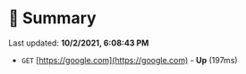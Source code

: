 # 📖 Summary
Last updated: **10/2/2021, 6:08:43 PM**

- `GET` [https://google.com](https://google.com) - **Up** (197ms)
